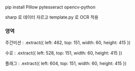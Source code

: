pip install Pillow pytesseract opencv-python

sharp 로 데이터 자르고
template.py 로 OCR 적용

### 영역
주간미션 : 
.extract({ left: 462, top: 151, width: 60, height: 415 })

수로 : 
.extract({ left: 528, top: 151, width: 60, height: 415 })

플래그 :
.extract({ left: 604, top: 151, width: 60, height: 415 })
